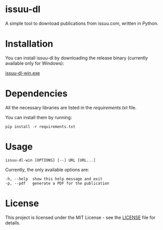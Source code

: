 # issuu-dl
 
A simple tool to download publications from issuu.com, written in Python.

# Installation

You can install issuu-dl by downloading the release binary (currently available only for Windows):

[issuu-dl-win.exe](https://github.com/giovanni-cutri/issuu-downloader/releases/download/v0.1.0/issuu-dl-win.exe)

# Dependencies

All the necessary libraries are listed in the *requirements.txt* file.

You can install them by running:

```
pip install -r requirements.txt
```

# Usage

```
issuu-dl-win [OPTIONS] [--] URL [URL...] 
```

Currently, the only available options are:

```
-h, --help  show this help message and exit
-p, --pdf   generate a PDF for the publication
```

# License

This project is licensed under the MIT License - see the [LICENSE](https://github.com/giovanni-cutri/issuu-downloader/blob/main/LICENSE) file for details.
